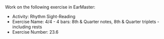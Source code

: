 Work on the following exercise in EarMaster:
- Activity: Rhythm Sight-Reading
- Exercise Name: 4/4 - 4 bars: 8th & Quarter notes, 8th & Quarter triplets - including rests
- Exercise Number: 23.6
